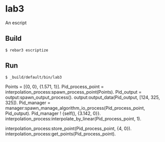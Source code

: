 lab3
=====

An escript

Build
-----

    $ rebar3 escriptize

Run
---

    $ _build/default/bin/lab3

<!-- Points = [{0.0, 0.0}, {1.571, 1.0}, {3.142, 0.0}, {4.712, -1.0}, {12.568, 0.0}]. -->
Points = [{0, 0}, {1.571, 1}].
Pid_process_point = interpolation_process:spawn_process_point(Points).
Pid_output = output:spawn_output_process().
output:output_data(Pid_output, [124, 325, 325]).
Pid_manager = manager:spawn_manage_algorithm_io_process(Pid_process_point, Pid_output).
Pid_manager ! {self(), {3.142, 0}}.
interpolation_process:interpolate_by_linear(Pid_process_point, 1).

interpolation_process:store_point(Pid_process_point, {4, 0}).      
interpolation_process:get_points(Pid_process_point).      